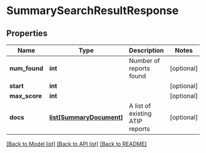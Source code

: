 # SummarySearchResultResponse

## Properties
Name | Type | Description | Notes
------------ | ------------- | ------------- | -------------
**num_found** | **int** | Number of reports found | [optional] 
**start** | **int** |  | [optional] 
**max_score** | **int** |  | [optional] 
**docs** | [**list[SummaryDocument]**](SummaryDocument.md) | A list of existing ATIP reports | [optional] 

[[Back to Model list]](../README.md#documentation-for-models) [[Back to API list]](../README.md#documentation-for-api-endpoints) [[Back to README]](../README.md)


